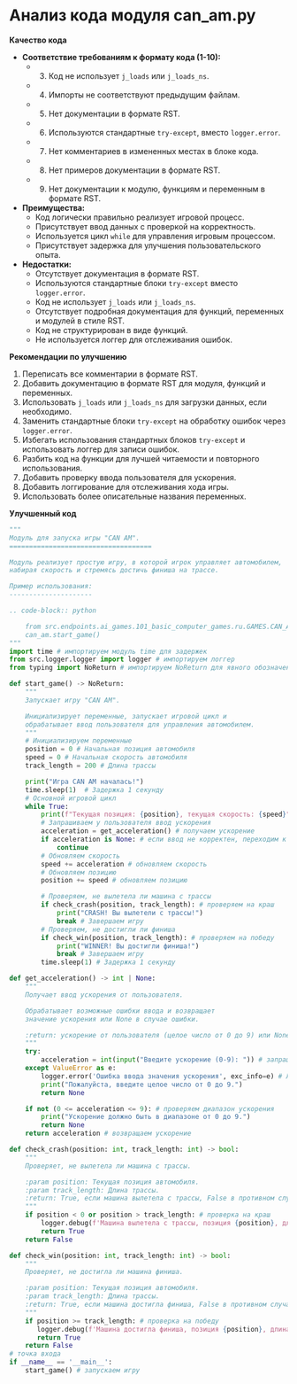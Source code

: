 # Анализ кода модуля can_am.py

**Качество кода**
- **Соответствие требованиям к формату кода (1-10):** 
  - 3. Код не использует `j_loads` или `j_loads_ns`.
  - 4. Импорты не соответствуют предыдущим файлам.
  - 5. Нет документации в формате RST.
  - 6. Используются стандартные `try-except`, вместо `logger.error`.
  - 7. Нет комментариев в измененных местах в блоке кода.
  - 8. Нет примеров документации в формате RST.
  - 9. Нет документации к модулю, функциям и переменным в формате RST.
- **Преимущества:**
    - Код логически правильно реализует игровой процесс.
    - Присутствует ввод данных с проверкой на корректность.
    - Используется цикл `while` для управления игровым процессом.
    - Присутствует задержка для улучшения пользовательского опыта.
- **Недостатки:**
    - Отсутствует документация в формате RST.
    - Используются стандартные блоки `try-except` вместо `logger.error`.
    - Код не использует `j_loads` или `j_loads_ns`.
    - Отсутствует подробная документация для функций, переменных и модулей в стиле RST.
    - Код не структурирован в виде функций.
    - Не используется логгер для отслеживания ошибок.

**Рекомендации по улучшению**

1.  Переписать все комментарии в формате RST.
2.  Добавить документацию в формате RST для модуля, функций и переменных.
3.  Использовать `j_loads` или `j_loads_ns` для загрузки данных, если необходимо.
4.  Заменить стандартные блоки `try-except` на обработку ошибок через `logger.error`.
5.  Избегать использования стандартных блоков `try-except` и использовать логгер для записи ошибок.
6.  Разбить код на функции для лучшей читаемости и повторного использования.
7.  Добавить проверку ввода пользователя для ускорения.
8.  Добавить логгирование для отслеживания хода игры.
9.  Использовать более описательные названия переменных.

**Улучшенный код**

```python
"""
Модуль для запуска игры "CAN AM".
====================================

Модуль реализует простую игру, в которой игрок управляет автомобилем,
набирая скорость и стремясь достичь финиша на трассе.

Пример использования:
---------------------

.. code-block:: python

    from src.endpoints.ai_games.101_basic_computer_games.ru.GAMES.CAN_AM import can_am
    can_am.start_game()
"""
import time # импортируем модуль time для задержек
from src.logger.logger import logger # импортируем логгер
from typing import NoReturn # импортируем NoReturn для явного обозначения отсутствия возвращаемого значения

def start_game() -> NoReturn:
    """
    Запускает игру "CAN AM".

    Инициализирует переменные, запускает игровой цикл и
    обрабатывает ввод пользователя для управления автомобилем.
    """
    # Инициализируем переменные
    position = 0 # Начальная позиция автомобиля
    speed = 0 # Начальная скорость автомобиля
    track_length = 200 # Длина трассы

    print("Игра CAN AM началась!")
    time.sleep(1)  # Задержка 1 секунду
    # Основной игровой цикл
    while True:
        print(f"Текущая позиция: {position}, текущая скорость: {speed}")
        # Запрашиваем у пользователя ввод ускорения
        acceleration = get_acceleration() # получаем ускорение
        if acceleration is None: # если ввод не корректен, переходим к следующей итерации
            continue
        # Обновляем скорость
        speed += acceleration # обновляем скорость
        # Обновляем позицию
        position += speed # обновляем позицию

        # Проверяем, не вылетела ли машина с трассы
        if check_crash(position, track_length): # проверяем на краш
            print("CRASH! Вы вылетели с трассы!")
            break # Завершаем игру
        # Проверяем, не достигли ли финиша
        if check_win(position, track_length): # проверяем на победу
            print("WINNER! Вы достигли финиша!")
            break # Завершаем игру
        time.sleep(1) # Задержка 1 секунду

def get_acceleration() -> int | None:
    """
    Получает ввод ускорения от пользователя.

    Обрабатывает возможные ошибки ввода и возвращает
    значение ускорения или None в случае ошибки.

    :return: ускорение от пользователя (целое число от 0 до 9) или None в случае ошибки.
    """
    try:
        acceleration = int(input("Введите ускорение (0-9): ")) # запрашиваем ввод
    except ValueError as e:
        logger.error('Ошибка ввода значения ускорения', exc_info=e) # Логируем ошибку
        print("Пожалуйста, введите целое число от 0 до 9.")
        return None

    if not (0 <= acceleration <= 9): # проверяем диапазон ускорения
        print("Ускорение должно быть в диапазоне от 0 до 9.")
        return None
    return acceleration # возвращаем ускорение

def check_crash(position: int, track_length: int) -> bool:
    """
    Проверяет, не вылетела ли машина с трассы.

    :param position: Текущая позиция автомобиля.
    :param track_length: Длина трассы.
    :return: True, если машина вылетела с трассы, False в противном случае.
    """
    if position < 0 or position > track_length: # проверка на краш
        logger.debug(f'Машина вылетела с трассы, позиция {position}, длина трассы {track_length}') # Логируем вылет с трассы
        return True
    return False

def check_win(position: int, track_length: int) -> bool:
    """
    Проверяет, не достигла ли машина финиша.

    :param position: Текущая позиция автомобиля.
    :param track_length: Длина трассы.
    :return: True, если машина достигла финиша, False в противном случае.
    """
    if position >= track_length: # проверка на победу
       logger.debug(f'Машина достигла финиша, позиция {position}, длина трассы {track_length}') # Логируем достижение финиша
       return True
    return False
# точка входа
if __name__ == '__main__':
    start_game() # запускаем игру
```